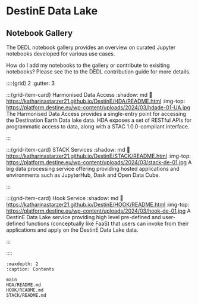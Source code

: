 # DestinE Data Lake
## Notebook Gallery

The DEDL notebook gallery provides an overview on curated Jupyter notebooks developed for various use cases.

How do I add my notebooks to the gallery or contribute to exisiting notebooks? Please see the to the DEDL contribution guide for more details.
 

::::{grid} 2
:gutter: 3

:::{grid-item-card} Harmonised Data Access
:shadow: md
:link: https://katharinastarzer21.github.io/DestinE/HDA/README.html
:img-top: https://platform.destine.eu/wp-content/uploads/2024/03/hdade-01-UA.jpg
The Harmonised Data Access provides a single-entry point for accessing 
the Destination Earth Data lake data. HDA exposes a set of RESTful APIs 
for programmatic access to data, along with a STAC 1.0.0-compliant interface.

:::


:::{grid-item-card} STACK Services
:shadow: md
:link: https://katharinastarzer21.github.io/DestinE/STACK/README.html
:img-top: https://platform.destine.eu/wp-content/uploads/2024/03/stack-de-01.jpg
A big data processing service offering providing hosted applications and environments 
such as JupyterHub, Dask and Open Data Cube.

:::


:::{grid-item-card} Hook Service
:shadow: md
:link: https://katharinastarzer21.github.io/DestinE/HOOK/README.html
:img-top: https://platform.destine.eu/wp-content/uploads/2024/03/hook-de-01.jpg
A DestinE Data Lake service providing high level pre-defined and user-defined 
functions (conceptually like FaaS) that users can invoke from their applications 
and apply on the DestinE Data Lake data.

:::

::::


```{toctree}
:maxdepth: 2
:caption: Contents

main
HDA/README.md
HOOK/README.md
STACK/README.md